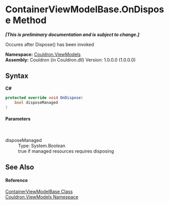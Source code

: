 # ContainerViewModelBase.OnDispose Method 
 _**\[This is preliminary documentation and is subject to change.\]**_

Occures after Dispose() has been invoked

**Namespace:**&nbsp;<a href="N_Couldron_ViewModels">Couldron.ViewModels</a><br />**Assembly:**&nbsp;Couldron (in Couldron.dll) Version: 1.0.0.0 (1.0.0.0)

## Syntax

**C#**<br />
``` C#
protected override void OnDispose(
	bool disposeManaged
)
```


#### Parameters
&nbsp;<dl><dt>disposeManaged</dt><dd>Type: System.Boolean<br />true if managed resources requires disposing</dd></dl>

## See Also


#### Reference
<a href="T_Couldron_ViewModels_ContainerViewModelBase">ContainerViewModelBase Class</a><br /><a href="N_Couldron_ViewModels">Couldron.ViewModels Namespace</a><br />